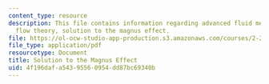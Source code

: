 ```yaml
---
content_type: resource
description: This file contains information regarding advanced fluid mechanics, potential
  flow theory, solution to the magnus effect.
file: https://ol-ocw-studio-app-production.s3.amazonaws.com/courses/2-25-advanced-fluid-mechanics-fall-2013/4f196dafa54395560954dd87bc69340b_MIT2_25F13_SolutionMagnus.pdf
file_type: application/pdf
resourcetype: Document
title: Solution to the Magnus Effect
uid: 4f196daf-a543-9556-0954-dd87bc69340b
---
```

